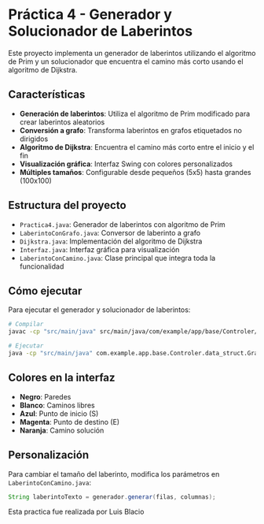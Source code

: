 # Práctica 4 - Generador y Solucionador de Laberintos

Este proyecto implementa un generador de laberintos utilizando el algoritmo de Prim y un solucionador que encuentra el camino más corto usando el algoritmo de Dijkstra.

## Características

- **Generación de laberintos**: Utiliza el algoritmo de Prim modificado para crear laberintos aleatorios
- **Conversión a grafo**: Transforma laberintos en grafos etiquetados no dirigidos
- **Algoritmo de Dijkstra**: Encuentra el camino más corto entre el inicio y el fin
- **Visualización gráfica**: Interfaz Swing con colores personalizados
- **Múltiples tamaños**: Configurable desde pequeños (5x5) hasta grandes (100x100)

## Estructura del proyecto

- `Practica4.java`: Generador de laberintos con algoritmo de Prim
- `LaberintoConGrafo.java`: Conversor de laberinto a grafo
- `Dijkstra.java`: Implementación del algoritmo de Dijkstra
- `Interfaz.java`: Interfaz gráfica para visualización
- `LaberintoConCamino.java`: Clase principal que integra toda la funcionalidad

## Cómo ejecutar

Para ejecutar el generador y solucionador de laberintos:

```bash
# Compilar
javac -cp "src/main/java" src/main/java/com/example/app/base/Controler/data_struct/Grahps/Dijkstra/LaberintoConCamino.java

# Ejecutar
java -cp "src/main/java" com.example.app.base.Controler.data_struct.Grahps.Dijkstra.LaberintoConCamino
```

## Colores en la interfaz

- **Negro**: Paredes
- **Blanco**: Caminos libres
- **Azul**: Punto de inicio (S)
- **Magenta**: Punto de destino (E)
- **Naranja**: Camino solución

## Personalización

Para cambiar el tamaño del laberinto, modifica los parámetros en `LaberintoConCamino.java`:
```java
String laberintoTexto = generador.generar(filas, columnas);
```
Esta practica fue realizada por Luis Blacio
